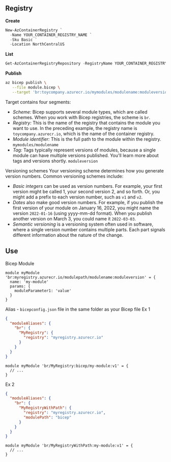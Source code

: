 
## Registry
**Create**
```powershell
New-AzContainerRegistry `
  -Name YOUR_CONTAINER_REGISTRY_NAME `
  -Sku Basic `
  -Location NorthCentralUS
```

**List**
```powershell
Get-AzContainerRegistryRepository -RegistryName YOUR_CONTAINER_REGISTRY_NAME
```

**Publish**
```sh
az bicep publish \
   --file module.bicep \
   --target 'br:toycompany.azurecr.io/mymodules/modulename:moduleversion'
```
Target contains four segments:
- *Scheme:* Bicep supports several module types, which are called schemes. When you work with Bicep registries, the scheme is `br`.
- *Registry:* This is the name of the registry that contains the module you want to use. In the preceding example, the registry name is `toycompany.azurecr.io`, which is the name of the container registry.
- *Module identifier:* This is the full path to the module within the registry. `mymodules/modulename`
- *Tag:* Tags typically represent versions of modules, because a single module can have multiple versions published. You'll learn more about tags and versions shortly. `moduleversion`

Versioning schemes
Your versioning scheme determines how you generate version numbers. Common versioning schemes include:

- *Basic integers* can be used as version numbers. For example, your first version might be called 1, your second version 2, and so forth. Or, you might add a prefix to each version number, such as `v1` and `v2`.
- *Dates* also make good version numbers. For example, if you publish the first version of your module on January 16, 2022, you might name the version `2022-01-16` (using yyyy-mm-dd format). When you publish another version on March 3, you could name it `2022-03-03`.
- *Semantic versioning* is a versioning system often used in software, where a single version number contains multiple parts. Each part signals different information about the nature of the change.

## Use
Bicep Module
```bicep
module myModule 'br:myregistry.azurecr.io/modulepath/modulename:moduleversion' = {
  name: 'my-module'
  params: {
    moduleParameter1: 'value'
  }
}
```

Alias - `bicepconfig.json` file in the same folder as your Bicep file
Ex 1
```json
{
  "moduleAliases": {
    "br": {
      "MyRegistry": {
        "registry": "myregistry.azurecr.io"
      }
    }
  }
}
```

```bicep
module myModule 'br/MyRegistry:bicep/my-module:v1' = {
  // ...
}
```

Ex 2
```json
{
  "moduleAliases": {
    "br": {
      "MyRegistryWithPath": {
        "registry": "myregistry.azurecr.io",
        "modulePath": "bicep"
      }
    }
  }
}
```

```bicep
module myModule 'br/MyRegistryWithPath:my-module:v1' = {
  // ...
}
```


